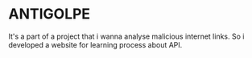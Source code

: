 # ANTIGOLPE
It's a part of a project that i wanna analyse malicious internet links. So i developed a website for learning process about API. 

